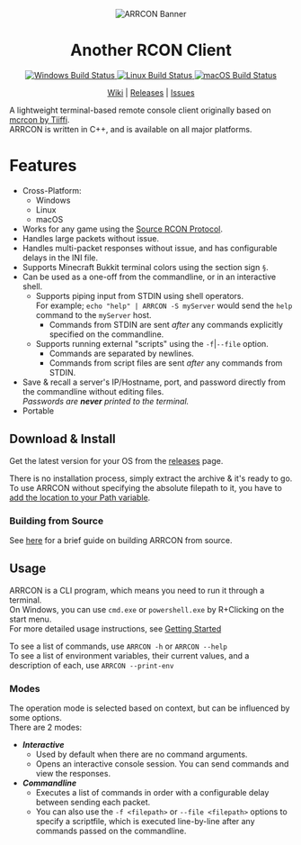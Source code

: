<p align="center">
  <img
       src="https://i.imgur.com/yARb4DV.png"
       alt="ARRCON Banner"
  />
  <h1 align="center">Another RCON Client</h1>
</p>  
<p align="center">
  <a href="https://github.com/radj307/ARRCON/actions">
    <img src="https://github.com/radj307/ARRCON/actions/workflows/Windows.yml/badge.svg" alt="Windows Build Status"></img>
    <img src="https://github.com/radj307/ARRCON/actions/workflows/Linux.yml/badge.svg" alt="Linux Build Status"></img>
    <img src="https://github.com/radj307/ARRCON/actions/workflows/macOS.yml/badge.svg" alt="macOS Build Status"></img>
  </a>
</p>
<p align="center">
  <a href="https://github.com/radj307/ARRCON/wiki">Wiki</a>&nbsp|&nbsp<a href="https://github.com/radj307/ARRCON/releases">Releases</a>&nbsp|&nbsp<a href="https://github.com/radj307/ARRCON/issues">Issues</a>
</p>

A lightweight terminal-based remote console client originally based on [mcrcon by Tiiffi](https://github.com/Tiiffi/mcrcon).  
ARRCON is written in C++, and is available on all major platforms.  

# Features
  - Cross-Platform:
    - Windows
    - Linux
    - macOS  
  - Works for any game using the [Source RCON Protocol](https://developer.valvesoftware.com/wiki/Source_RCON_Protocol).
  - Handles large packets without issue.
  - Handles multi-packet responses without issue, and has configurable delays in the INI file.
  - Supports Minecraft Bukkit terminal colors using the section sign `§`.
  - Can be used as a one-off from the commandline, or in an interactive shell.
    - Supports piping input from STDIN using shell operators.  
      For example; `echo "help" | ARRCON -S myServer` would send the `help` command to the `myServer` host.
        - Commands from STDIN are sent _after_ any commands explicitly specified on the commandline.
    - Supports running external "scripts" using the `-f`\|`--file` option.
      - Commands are separated by newlines.
      - Commands from script files are sent _after_ any commands from STDIN.
  - Save & recall a server's IP/Hostname, port, and password directly from the commandline without editing files.  
    _Passwords are __never__ printed to the terminal._
  - Portable
    


## Download & Install
Get the latest version for your OS from the [releases](https://github.com/radj307/ARRCON/releases) page.

There is no installation process, simply extract the archive & it's ready to go.  
To use ARRCON without specifying the absolute filepath to it, you have to [add the location to your Path variable](https://github.com/radj307/ARRCON/wiki/Adding-To-Path).

### Building from Source
See [here](https://github.com/radj307/ARRCON/wiki/Building-from-Source) for a brief guide on building ARRCON from source.


## Usage
ARRCON is a CLI program, which means you need to run it through a terminal.  
On Windows, you can use `cmd.exe` or `powershell.exe` by R+Clicking on the start menu.  
For more detailed usage instructions, see [Getting Started](https://github.com/radj307/ARRCON/wiki)

To see a list of commands, use `ARRCON -h` or `ARRCON --help`  
To see a list of environment variables, their current values, and a description of each, use `ARRCON --print-env`


### Modes
The operation mode is selected based on context, but can be influenced by some options.  
There are 2 modes:
- ___Interactive___
  - Used by default when there are no command arguments.
  - Opens an interactive console session. You can send commands and view the responses.
- ___Commandline___
  - Executes a list of commands in order with a configurable delay between sending each packet.
  - You can also use the `-f <filepath>` or `--file <filepath>` options to specify a scriptfile, which is executed line-by-line after any commands passed on the commandline.
